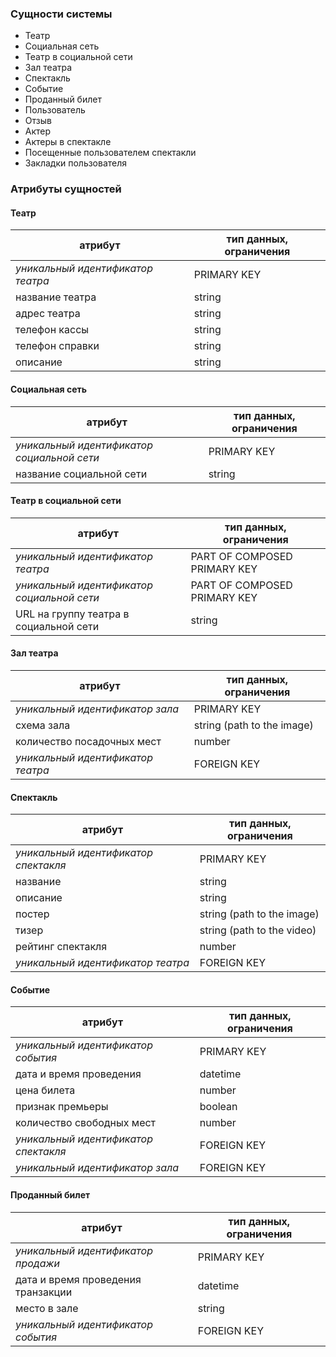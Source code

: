 ### Сущности системы
- Театр
- Социальная сеть
- Театр в социальной сети
- Зал театра
- Спектакль
- Событие
- Проданный билет
- Пользователь
- Отзыв
- Актер
- Актеры в спектакле
- Посещенные пользователем спектакли
- Закладки пользователя

### Атрибуты сущностей

#### Театр

|атрибут          |тип данных, ограничения|
|----------------	|-------------------	|
| *уникальный идентификатор театра* 	| PRIMARY KEY          	|
| название театра          	| string 	|
| адрес театра    	| string          |
| телефон кассы    	| string          |
| телефон справки    	| string          |
| описание    	| string          |

#### Социальная сеть

|атрибут          |тип данных, ограничения|
|----------------	|-------------------	|
| *уникальный идентификатор социальной сети*	| PRIMARY KEY          	|
| название социальной сети          	| string 	|

#### Театр в социальной сети

|атрибут          |тип данных, ограничения|
|----------------	|-------------------	|
| *уникальный идентификатор театра* 	| PART OF COMPOSED PRIMARY KEY          	|
| *уникальный идентификатор социальной сети* | PART OF COMPOSED PRIMARY KEY 	|
| URL на группу театра в социальной сети    	| string          |

#### Зал театра

|атрибут          |тип данных, ограничения|
|----------------	|-------------------	|
| *уникальный идентификатор зала*	| PRIMARY KEY          	|
| схема зала          	| string (path to the image) 	|
| количество посадочных мест| number 	|
| *уникальный идентификатор театра*	| FOREIGN KEY	|

#### Спектакль

|атрибут          |тип данных, ограничения|
|----------------	|-------------------	|
| *уникальный идентификатор спектакля*	| PRIMARY KEY          	|
| название          	| string|
| описание          	| string|
| постер          	| string (path to the image) 	|
| тизер          	| string (path to the video) 	|
| рейтинг спектакля| number 	|
| *уникальный идентификатор театра*	| FOREIGN KEY	|

#### Событие

|атрибут          |тип данных, ограничения|
|----------------	|-------------------	|
| *уникальный идентификатор события* 	| PRIMARY KEY|
| дата и время проведения    	| datetime|
| цена билета    	| number|
| признак премьеры    	| boolean|
| количество свободных мест    	| number|
| *уникальный идентификатор спектакля*	| FOREIGN KEY	|
| *уникальный идентификатор зала*	| FOREIGN KEY|

#### Проданный билет

|атрибут          |тип данных, ограничения|
|----------------	|-------------------	|
| *уникальный идентификатор продажи* 	| PRIMARY KEY|
| дата и время проведения транзакции	| datetime|
| место в зале | string |
| *уникальный идентификатор события* 	| FOREIGN KEY|


